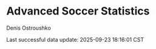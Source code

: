 # Advanced Soccer Statistics
Denis Ostroushko

<!-- gfm -->

Last successful data update: 2025-09-23 18:16:01 CST
